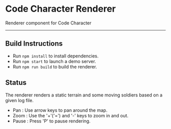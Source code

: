 # Code Character Renderer

Renderer component for Code Character

-------------------------------------------

## Build Instructions
- Run `npm install` to install dependencies.
- Run `npm start` to launch a demo server.
- Run `npm run build` to build the renderer.

## Status
The renderer renders a static terrain and some moving soldiers based on a given log file.
- Pan  : Use arrow keys to pan around the map.
- Zoom : Use the '+'('=') and '-' keys to zoom in and out.
- Pause : Press 'P' to pause rendering.
